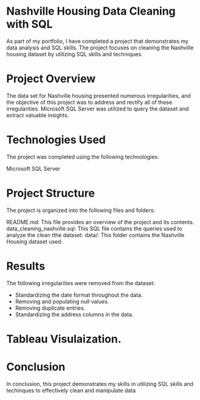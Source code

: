 # Nashville Housing Data Cleaning with SQL
As part of my portfolio, I have completed a project that demonstrates my data analysis and SQL skills. The project focuses on cleaning the Nashville housing dataset by utilizing SQL skills and techniques.

# Project Overview
The data set for Nashville housing presented numerous irregularities, and the objective of this project was to address and rectify all of these irregularities. Microsoft SQL Server was utilized to query the dataset and extract valuable insights.

# Technologies Used
The project was completed using the following technologies:

Microsoft SQL Server

# Project Structure
The project is organized into the following files and folders:

README.md: This file provides an overview of the project and its contents.
data_cleaning_nashville.sql: This SQL file contains the queries used to analyze the clean tthe dataset.
data/: This folder contains the Nashville Housing dataset used.

# Results
The following irregularities were removed from the dataset:
* Standardizing the date format throughout the data.
* Removing and populating null values.
* Removing duplicate entries.
* Standardizing the address columns in the data.

# Tableau Visulaization.



# Conclusion
In conclusion, this project demonstrates my skills in utilizing SQL skills and techinques  to effectively clean and manipulate data
